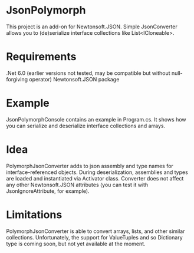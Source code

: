 # JsonPolymorph
This project is an add-on for Newtonsoft.JSON. Simple JsonConverter allows you to (de)serialize interface collections like List\<ICloneable>.

# Requirements
.Net 6.0 (earlier versions not tested, may be compatible but without null-forgiving operator)
Newtonsoft.JSON package

# Example
JsonPolymorphConsole contains an example in Program.cs. It shows how you can serialize and deserialize interface collections and arrays.

# Idea
PolymorphJsonConverter adds to json assembly and type names for interface-referenced objects. During deserialization, assemblies and types are loaded and instantiated via Activator class.
Converter does not affect any other Newtonsoft.JSON attributes (you can test it with JsonIgnoreAttribute, for example).

# Limitations
PolymorphJsonConverter is able to convert arrays, lists, and other similar collections. Unfortunately, the support for ValueTuples and so Dictionary type is coming soon, but not yet available at the moment.
